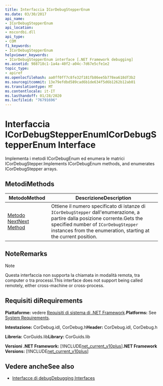 ```yaml
---
title: Interfaccia ICorDebugStepperEnum
ms.date: 03/30/2017
api_name:
- ICorDebugStepperEnum
api_location:
- mscordbi.dll
api_type:
- COM
f1_keywords:
- ICorDebugStepperEnum
helpviewer_keywords:
- ICorDebugStepperEnum interface [.NET Framework debugging]
ms.assetid: 988718c1-1a4a-40f2-a04c-7d67e5cfe1e2
topic_type:
- apiref
ms.openlocfilehash: aa0ff0ff7c8fe32f181fb86ee5b778ea618df3b2
ms.sourcegitcommit: 13e79efdbd589cad6b1de634f5d6b1262b12ab01
ms.translationtype: MT
ms.contentlocale: it-IT
ms.lasthandoff: 01/28/2020
ms.locfileid: "76791696"
---
```

# <a name="icordebugstepperenum-interface"></a><span data-ttu-id="406c7-102">Interfaccia ICorDebugStepperEnum</span><span class="sxs-lookup"><span data-stu-id="406c7-102">ICorDebugStepperEnum Interface</span></span>
<span data-ttu-id="406c7-103">Implementa i metodi ICorDebugEnum ed enumera le matrici ICorDebugStepper.</span><span class="sxs-lookup"><span data-stu-id="406c7-103">Implements ICorDebugEnum methods, and enumerates ICorDebugStepper arrays.</span></span>  
  
## <a name="methods"></a><span data-ttu-id="406c7-104">Metodi</span><span class="sxs-lookup"><span data-stu-id="406c7-104">Methods</span></span>  
  
|<span data-ttu-id="406c7-105">Metodo</span><span class="sxs-lookup"><span data-stu-id="406c7-105">Method</span></span>|<span data-ttu-id="406c7-106">Descrizione</span><span class="sxs-lookup"><span data-stu-id="406c7-106">Description</span></span>|  
|------------|-----------------|  
|[<span data-ttu-id="406c7-107">Metodo Next</span><span class="sxs-lookup"><span data-stu-id="406c7-107">Next Method</span></span>](icordebugstepperenum-next-method.md)|<span data-ttu-id="406c7-108">Ottiene il numero specificato di istanze di `ICorDebugStepper` dall'enumerazione, a partire dalla posizione corrente.</span><span class="sxs-lookup"><span data-stu-id="406c7-108">Gets the specified number of `ICorDebugStepper` instances from the enumeration, starting at the current position.</span></span>|  
  
## <a name="remarks"></a><span data-ttu-id="406c7-109">Note</span><span class="sxs-lookup"><span data-stu-id="406c7-109">Remarks</span></span>  
  
> [!NOTE]
> <span data-ttu-id="406c7-110">Questa interfaccia non supporta la chiamata in modalità remota, tra computer o tra processi.</span><span class="sxs-lookup"><span data-stu-id="406c7-110">This interface does not support being called remotely, either cross-machine or cross-process.</span></span>  
  
## <a name="requirements"></a><span data-ttu-id="406c7-111">Requisiti di</span><span class="sxs-lookup"><span data-stu-id="406c7-111">Requirements</span></span>  
 <span data-ttu-id="406c7-112">**Piattaforme:** vedere [Requisiti di sistema di .NET Framework](../../../../docs/framework/get-started/system-requirements.md).</span><span class="sxs-lookup"><span data-stu-id="406c7-112">**Platforms:** See [System Requirements](../../../../docs/framework/get-started/system-requirements.md).</span></span>  
  
 <span data-ttu-id="406c7-113">**Intestazione:** CorDebug.idl, CorDebug.h</span><span class="sxs-lookup"><span data-stu-id="406c7-113">**Header:** CorDebug.idl, CorDebug.h</span></span>  
  
 <span data-ttu-id="406c7-114">**Libreria:** CorGuids.lib</span><span class="sxs-lookup"><span data-stu-id="406c7-114">**Library:** CorGuids.lib</span></span>  
  
 <span data-ttu-id="406c7-115">**Versioni .NET Framework:** [!INCLUDE[net_current_v10plus](../../../../includes/net-current-v10plus-md.md)]</span><span class="sxs-lookup"><span data-stu-id="406c7-115">**.NET Framework Versions:** [!INCLUDE[net_current_v10plus](../../../../includes/net-current-v10plus-md.md)]</span></span>  
  
## <a name="see-also"></a><span data-ttu-id="406c7-116">Vedere anche</span><span class="sxs-lookup"><span data-stu-id="406c7-116">See also</span></span>

- [<span data-ttu-id="406c7-117">Interfacce di debug</span><span class="sxs-lookup"><span data-stu-id="406c7-117">Debugging Interfaces</span></span>](debugging-interfaces.md)
